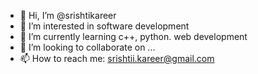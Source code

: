 - 👋 Hi, I’m @srishtikareer
- 👀 I’m interested in software development 
- 🌱 I’m currently learning c++, python. web development
- 💞️ I’m looking to collaborate on ...
- 📫 How to reach me: srishtii.kareer@gmail.com

<!---
srishtikareer/srishtikareer is a ✨ special ✨ repository because its `README.md` (this file) appears on your GitHub profile.
You can click the Preview link to take a look at your changes.
--->
